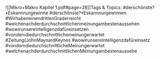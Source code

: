 
![[Mikro+Makro Kapitel 1.pdf#page=28]]Tags & Topics:
   #derschönste?•Eskannnurgewinne
   #derschönste?•Eskannnurgewinnen
   #WirhabeneinendrittenGraderreicht
   #welchenachderdurchschnittlichenmeinungambestenaussehen
   #wowirunsereIntelligenzdafüreinsetzen
   #vondemdiedurchschnittlichemeinungerwartet
   #Zeitung(JohnMaynardKeynes
   #wowirunsereIntelligenzdafüreinsetz
   #vondemdiedurchschnittlicheMeinungerwartet
   #welchenachderdurchschnittlichenMeinungambestenaussehe
